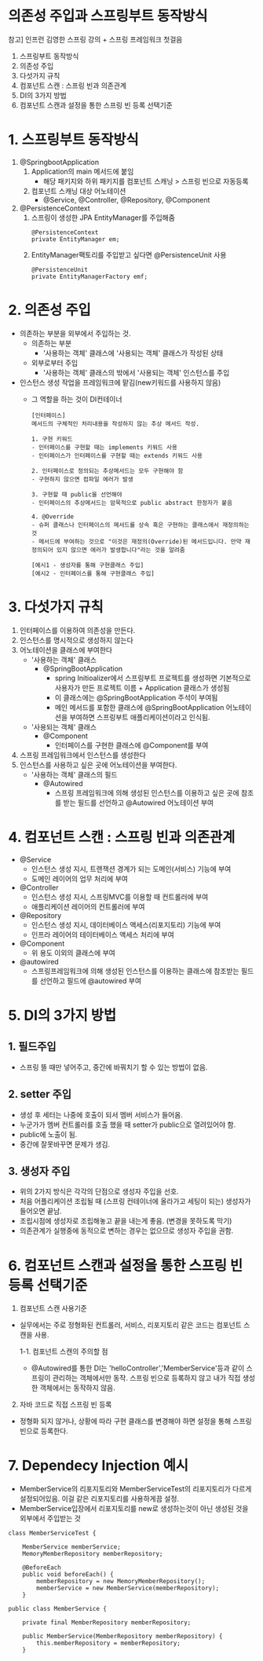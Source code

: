 # 의존성 주입과 스프링부트 동작방식
참고] 인프런 김영한 스프링 강의 + 스프링 프레임워크 첫걸음

1. 스프링부트 동작방식
2. 의존성 주입
3. 다섯가지 규칙
4. 컴포넌트 스캔 : 스프링 빈과 의존관계
5. DI의 3가지 방법
6. 컴포넌트 스캔과 설정을 통한 스프링 빈 등록 선택기준

# 1. 스프링부트 동작방식

1. @SpringbootApplication
    1. Application의 main 메서드에 붙임
        - 해당 패키지와 하위 패키지를 컴포넌트 스캐닝 > 스프링 빈으로 자동등록
    2. 컴포넌트 스캐닝 대상 어노테이션
        - @Service, @Controller, @Repository, @Component
2. @PersistenceContext
    1. 스프링이 생성한 JPA EntityManager를 주입해줌
        ```
        @PersistenceContext
        private EntityManager em;
        ```
    2. EntityManager팩토리를 주입받고 싶다면 @PersistenceUnit 사용
        ```
        @PersistenceUnit
        private EntityManagerFactory emf;
        ```

# 2. 의존성 주입 
- 의존하는 부분을 외부에서 주입하는 것. 
    - 의존하는 부분 
        - '사용하는 객체' 클래스에 '사용되는 객체' 클래스가 작성된 상태
    - 외부로부터 주입 
        - '사용하는 객체' 클래스의 밖에서 '사용되는 객체' 인스턴스를 주입
- 인스턴스 생성 작업을 프레임워크에 맡김(new키워드를 사용하지 않음)
    - 그 역할을 하는 것이 DI컨테이너

        ```
        [인터페이스]
        메서드의 구체적인 처리내용을 작성하지 않는 추상 메서드 작성.

        1. 구현 키워드
        - 인터페이스를 구현할 때는 implements 키워드 사용
        - 인터페이스가 인터페이스를 구현할 때는 extends 키워드 사용

        2. 인터페이스로 정의되는 추상메서드는 모두 구현해야 함
        - 구현하지 않으면 컴파일 에러가 발생

        3. 구현할 때 public을 선언해야
        - 인터페이스의 추상메서드는 암묵적으로 public abstract 한정자가 붙음

        4. @Override
        - 슈퍼 클래스나 인터페이스의 메서드를 상속 혹은 구현하는 클래스에서 재정의하는 것
        - 메서드에 부여하는 것으로 "이것은 재정의(Override)된 메서드입니다. 만약 재정의되어 있지 않으면 에러가 발생합니다"라는 것을 알려줌
        ```

        ```
        [예시1 - 생성자를 통해 구현클래스 주입]
        [예시2 - 인터페이스를 통해 구현클래스 주입]
        ```

# 3. 다섯가지 규칙
1. 인터페이스를 이용하여 의존성을 만든다.
2. 인스턴스를 명시적으로 생성하지 않는다
3. 어노테이션을 클래스에 부여한다
    - '사용하는 객체' 클래스 
        - @SpringBootApplication
            - spring Initioalizer에서 스프링부트 프로젝트를 생성하면 기본적으로 사용자가 만든 프로젝트 이름 + Application 클래스가 생성됨
            - 이 클래스에는 @SpringBootApplication 주석이 부여됨
            - 메인 메서드를 포함한 클래스에 @SpringBootApplication 어노테이션을 부여하면 스프링부트 애플리케이션이라고 인식됨. 
    - '사용되는 객체' 클래스
        - @Component
            - 인터페이스를 구현한 클래스에 @Component를 부여
4. 스프링 프레임워크에서 인스턴스를 생성한다
5. 인스턴스를 사용하고 싶은 곳에 어노테이션을 부여한다. 
    - '사용하는 객체' 클래스의 필드
        - @Autowired
            - 스프링 프레임워크에 의해 생성된 인스턴스를 이용하고 싶은 곳에 참조를 받는 필드를 선언하고 @Autowired 어노테이션 부여

# 4. 컴포넌트 스캔 : 스프링 빈과 의존관계
- @Service 
    - 인스턴스 생성 지시, 트랜잭션 경계가 되는 도메인(서비스) 기능에 부여
    - 도메인 레이어의 업무 처리에 부여
- @Controller 
    - 인스턴스 생성 지시, 스프링MVC를 이용할 때 컨트롤러에 부여
    - 애플리케이션 레이어의 컨트롤러에 부여
- @Repository
    - 인스턴스 생성 지시, 데이터베이스 액세스(리포지토리) 기능에 부여
    - 인프라 레이어의 테이터베이스 액세스 처리에 부여
- @Component
    - 위 용도 이외의 클래스에 부여
- @autowired 
    - 스프링프레임워크에 의해 생성된 인스턴스를 이용하는 클래스에 참조받는 필드를 선언하고 필드에 @autowired 부여


# 5. DI의 3가지 방법

## 1. 필드주입
- 스프링 뜰 때만 넣어주고, 중간에 바꿔치기 할 수 있는 방법이 없음. 

## 2. setter 주입
- 생성 후 세터는 나중에 호출이 되서 멤버 서비스가 들어옴. 
- 누군가가 멤버 컨트롤러를 호출 했을 때 setter가 public으로 열려있어야 함.  
- public에 노출이 됨. 
- 중간에 잘못바꾸면 문제가 생김. 

## 3. 생성자 주입
- 위의 2가지 방식은 각각의 단점으로 생성자 주입을 선호. 
- 처음 어플리케이션 조립될 때 (스프링 컨테이너에 올라가고 세팅이 되는) 생성자가 들어오면 끝남.
- 조립시점에 생성자로 조립해놓고 끝을 내는게 좋음. (변경을 못하도록 막기)
- 의존관계가 실행중에 동적으로 변하는 경우는 없으므로 생성자 주입을 권함. 


# 6. 컴포넌트 스캔과 설정을 통한 스프링 빈 등록 선택기준
1) 컴포넌트 스캔 사용기준
- 실무에서는 주로 정형화된 컨트롤러, 서비스, 리포지토리 같은 코드는 컴포넌트 스캔을 사용.

    1-1. 컴포넌트 스캔의 주의할 점

    - @Autowired를 통한 DI는 'helloController','MemberService'등과 같이 스프링이 관리하는 객체에서만 동작. 스프링 빈으로 등록하지 않고 내가 직접 생성한 객체에서는 동작하지 않음. 

2) 자바 코드로 직접 스프링 빈 등록
- 정형화 되지 않거나, 상황에 따라 구현 클래스를 변경해야 하면 설정을 통해 스프링 빈으로 등록한다. 

# 7. Dependecy Injection 예시
- MemberService의 리포지토리와 MemberServiceTest의 리포지토리가 다르게 설정되어있음. 이걸 같은 리포지토리를 사용하게끔 설정. 
- MemberService입장에서 리포지토리를 new로 생성하는것이 아닌 생성된 것을 외부에서 주입받는 것

```
class MemberServiceTest {

    MemberService memberService;
    MemoryMemberRepository memberRepository;

    @BeforeEach
    public void beforeEach() {
        memberRepository = new MemoryMemberRepository();
        memberService = new MemberService(memberRepository);
    }
```
```
public class MemberService {

    private final MemberRepository memberRepository;

    public MemberService(MemberRepository memberRepository) {
        this.memberRepository = memberRepository;
    }
```
